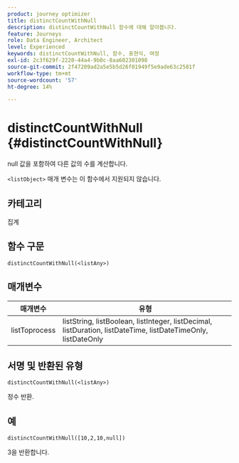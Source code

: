 ```yaml
---
product: journey optimizer
title: distinctCountWithNull
description: distinctCountWithNull 함수에 대해 알아봅니다.
feature: Journeys
role: Data Engineer, Architect
level: Experienced
keywords: distinctCountWithNull, 함수, 표현식, 여정
exl-id: 2c3f629f-2220-44a4-9b0c-8aa602301098
source-git-commit: 2f47209ad2a5e5b5d26f01949f5e9ade63c2581f
workflow-type: tm+mt
source-wordcount: '57'
ht-degree: 14%

---
```


# distinctCountWithNull {#distinctCountWithNull}

null 값을 포함하여 다른 값의 수를 계산합니다.

`<listObject>` 매개 변수는 이 함수에서 지원되지 않습니다.

## 카테고리

집계

## 함수 구문

`distinctCountWithNull(<listAny>)`

## 매개변수

| 매개변수 | 유형 |
|-----------|------------------|
| listToprocess | listString, listBoolean, listInteger, listDecimal, listDuration, listDateTime, listDateTimeOnly, listDateOnly |

## 서명 및 반환된 유형

`distinctCountWithNull(<listAny>)`

정수 반환.

## 예

`distinctCountWithNull([10,2,10,null])`

3을 반환합니다.
